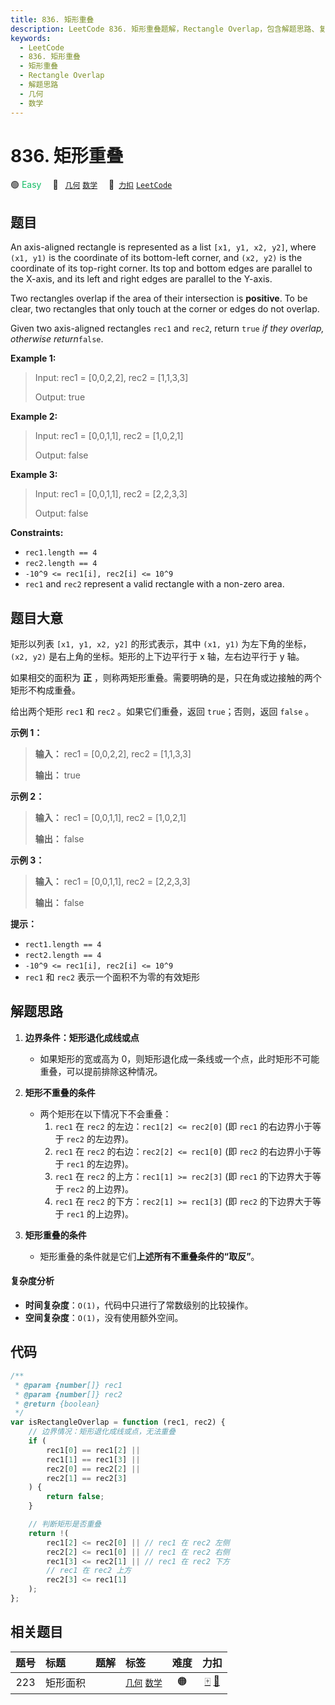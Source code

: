 ```yaml
---
title: 836. 矩形重叠
description: LeetCode 836. 矩形重叠题解，Rectangle Overlap，包含解题思路、复杂度分析以及完整的 JavaScript 代码实现。
keywords:
  - LeetCode
  - 836. 矩形重叠
  - 矩形重叠
  - Rectangle Overlap
  - 解题思路
  - 几何
  - 数学
---
```


# 836. 矩形重叠

🟢 <font color=#15bd66>Easy</font>&emsp; 🔖&ensp; [`几何`](/tag/geometry.md) [`数学`](/tag/math.md)&emsp; 🔗&ensp;[`力扣`](https://leetcode.cn/problems/rectangle-overlap) [`LeetCode`](https://leetcode.com/problems/rectangle-overlap)

## 题目

An axis-aligned rectangle is represented as a list `[x1, y1, x2, y2]`, where
`(x1, y1)` is the coordinate of its bottom-left corner, and `(x2, y2)` is the
coordinate of its top-right corner. Its top and bottom edges are parallel to
the X-axis, and its left and right edges are parallel to the Y-axis.

Two rectangles overlap if the area of their intersection is **positive**. To
be clear, two rectangles that only touch at the corner or edges do not
overlap.

Given two axis-aligned rectangles `rec1` and `rec2`, return `true` _if they
overlap, otherwise return_`false`.

**Example 1:**

> Input: rec1 = [0,0,2,2], rec2 = [1,1,3,3]
>
> Output: true

**Example 2:**

> Input: rec1 = [0,0,1,1], rec2 = [1,0,2,1]
>
> Output: false

**Example 3:**

> Input: rec1 = [0,0,1,1], rec2 = [2,2,3,3]
>
> Output: false

**Constraints:**

- `rec1.length == 4`
- `rec2.length == 4`
- `-10^9 <= rec1[i], rec2[i] <= 10^9`
- `rec1` and `rec2` represent a valid rectangle with a non-zero area.

## 题目大意

矩形以列表 `[x1, y1, x2, y2]` 的形式表示，其中 `(x1, y1)` 为左下角的坐标，`(x2, y2)`
是右上角的坐标。矩形的上下边平行于 x 轴，左右边平行于 y 轴。

如果相交的面积为 **正** ，则称两矩形重叠。需要明确的是，只在角或边接触的两个矩形不构成重叠。

给出两个矩形 `rec1` 和 `rec2` 。如果它们重叠，返回 `true`；否则，返回 `false` 。

**示例 1：**

> **输入：** rec1 = [0,0,2,2], rec2 = [1,1,3,3]
>
> **输出：** true

**示例 2：**

> **输入：** rec1 = [0,0,1,1], rec2 = [1,0,2,1]
>
> **输出：** false

**示例 3：**

> **输入：** rec1 = [0,0,1,1], rec2 = [2,2,3,3]
>
> **输出：** false

**提示：**

- `rect1.length == 4`
- `rect2.length == 4`
- `-10^9 <= rec1[i], rec2[i] <= 10^9`
- `rec1` 和 `rec2` 表示一个面积不为零的有效矩形

## 解题思路

1. **边界条件：矩形退化成线或点**

   - 如果矩形的宽或高为 0，则矩形退化成一条线或一个点，此时矩形不可能重叠，可以提前排除这种情况。

2. **矩形不重叠的条件**

   - 两个矩形在以下情况下不会重叠：
     1. `rec1` 在 `rec2` 的左边：`rec1[2] <= rec2[0]` (即 `rec1` 的右边界小于等于 `rec2` 的左边界)。
     2. `rec1` 在 `rec2` 的右边：`rec2[2] <= rec1[0]` (即 `rec2` 的右边界小于等于 `rec1` 的左边界)。
     3. `rec1` 在 `rec2` 的上方：`rec1[1] >= rec2[3]` (即 `rec1` 的下边界大于等于 `rec2` 的上边界)。
     4. `rec1` 在 `rec2` 的下方：`rec2[1] >= rec1[3]` (即 `rec2` 的下边界大于等于 `rec1` 的上边界)。

3. **矩形重叠的条件**
   - 矩形重叠的条件就是它们**上述所有不重叠条件的“取反”**。

#### 复杂度分析

- **时间复杂度**：`O(1)`，代码中只进行了常数级别的比较操作。
- **空间复杂度**：`O(1)`，没有使用额外空间。

## 代码

```javascript
/**
 * @param {number[]} rec1
 * @param {number[]} rec2
 * @return {boolean}
 */
var isRectangleOverlap = function (rec1, rec2) {
	// 边界情况：矩形退化成线或点，无法重叠
	if (
		rec1[0] == rec1[2] ||
		rec1[1] == rec1[3] ||
		rec2[0] == rec2[2] ||
		rec2[1] == rec2[3]
	) {
		return false;
	}

	// 判断矩形是否重叠
	return !(
		rec1[2] <= rec2[0] || // rec1 在 rec2 左侧
		rec2[2] <= rec1[0] || // rec1 在 rec2 右侧
		rec1[3] <= rec2[1] || // rec1 在 rec2 下方
		// rec1 在 rec2 上方
		rec2[3] <= rec1[1]
	);
};
```

## 相关题目

<!-- prettier-ignore -->
| 题号 | 标题 | 题解 | 标签 | 难度 | 力扣 |
| :------: | :------ | :------: | :------ | :------: | :------: |
| 223 | 矩形面积 |  |  [`几何`](/tag/geometry.md) [`数学`](/tag/math.md) | 🟠 | [🀄️](https://leetcode.cn/problems/rectangle-area) [🔗](https://leetcode.com/problems/rectangle-area) |